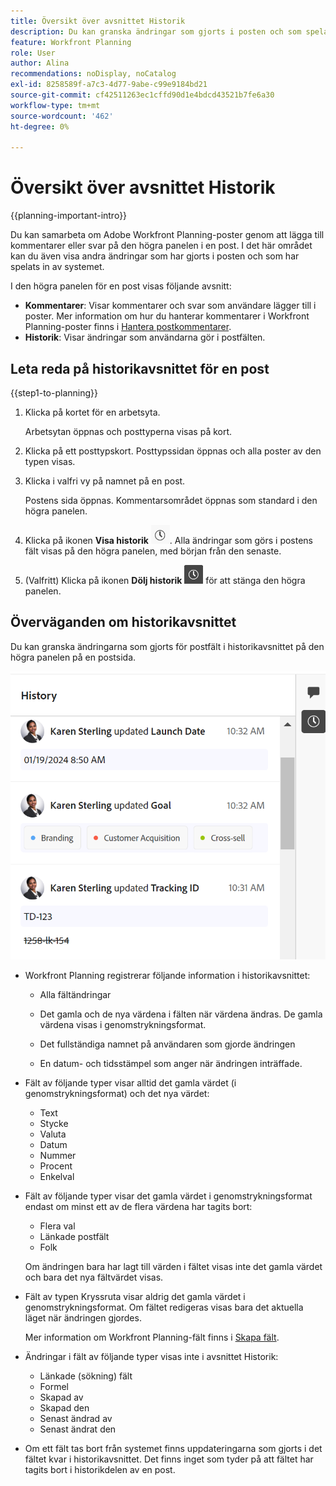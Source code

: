 ```yaml
---
title: Översikt över avsnittet Historik
description: Du kan granska ändringar som gjorts i posten och som spelats in av systemet på den högra panelen av en post i Adobe Workfront Planning.
feature: Workfront Planning
role: User
author: Alina
recommendations: noDisplay, noCatalog
exl-id: 8258589f-a7c3-4d77-9abe-c99e9184bd21
source-git-commit: cf42511263ec1cffd90d1e4bdcd43521b7fe6a30
workflow-type: tm+mt
source-wordcount: '462'
ht-degree: 0%

---
```


# Översikt över avsnittet Historik

{{planning-important-intro}}

<!--update the system updates articles when we release to open beta - check the long commenting stream article list and see articles that document where in the system we have system updates; "Workfront Planning records" should be there-->

Du kan samarbeta om Adobe Workfront Planning-poster genom att lägga till kommentarer eller svar på den högra panelen i en post. I det här området kan du även visa andra ändringar som har gjorts i posten och som har spelats in av systemet.

I den högra panelen för en post visas följande avsnitt:

* **Kommentarer**: Visar kommentarer och svar som användare lägger till i poster. Mer information om hur du hanterar kommentarer i Workfront Planning-poster finns i [Hantera postkommentarer](/help/quicksilver/planning/records/manage-record-comments.md).
* **Historik**: Visar ändringar som användarna gör i postfälten.

## Leta reda på historikavsnittet för en post

{{step1-to-planning}}

1. Klicka på kortet för en arbetsyta.

   Arbetsytan öppnas och posttyperna visas på kort.

1. Klicka på ett posttypskort.
Posttypssidan öppnas och alla poster av den typen visas.

1. Klicka i valfri vy på namnet på en post.

   Postens sida öppnas. Kommentarsområdet öppnas som standard i den högra panelen.
1. Klicka på ikonen **Visa historik** ![](assets/show-history-icon.png). Alla ändringar som görs i postens fält visas på den högra panelen, med början från den senaste.
1. (Valfritt) Klicka på ikonen **Dölj historik** ![](assets/hide-history-icon.png) för att stänga den högra panelen.

## Överväganden om historikavsnittet

Du kan granska ändringarna som gjorts för postfält i historikavsnittet på den högra panelen på en postsida.

![](assets/history-area-in-comments.png)

* Workfront Planning registrerar följande information i historikavsnittet:

   * Alla fältändringar

   * Det gamla och de nya värdena i fälten när värdena ändras. De gamla värdena visas i genomstrykningsformat.

   * Det fullständiga namnet på användaren som gjorde ändringen

   * En datum- och tidsstämpel som anger när ändringen inträffade.

* Fält av följande typer visar alltid det gamla värdet (i genomstrykningsformat) och det nya värdet:

   * Text
   * Stycke
   * Valuta
   * Datum
   * Nummer
   * Procent
   * Enkelval

* Fält av följande typer visar det gamla värdet i genomstrykningsformat endast om minst ett av de flera värdena har tagits bort:

   * Flera val
   * Länkade postfält
   * Folk

  Om ändringen bara har lagt till värden i fältet visas inte det gamla värdet och bara det nya fältvärdet visas.

* Fält av typen Kryssruta visar aldrig det gamla värdet i genomstrykningsformat. Om fältet redigeras visas bara det aktuella läget när ändringen gjordes.

  Mer information om Workfront Planning-fält finns i [Skapa fält](/help/quicksilver/planning/fields/create-fields.md).

* Ändringar i fält av följande typer visas inte i avsnittet Historik:

   * Länkade (sökning) fält
   * Formel
   * Skapad av
   * Skapad den
   * Senast ändrad av
   * Senast ändrat den

* Om ett fält tas bort från systemet finns uppdateringarna som gjorts i det fältet kvar i historikavsnittet. Det finns inget som tyder på att fältet har tagits bort i historikdelen av en post.
